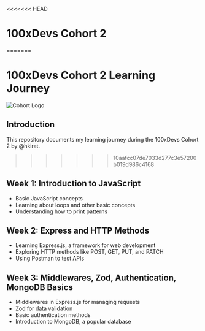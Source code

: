 <<<<<<< HEAD
# 100xDevs Cohort 2
=======
# 100xDevs Cohort 2 Learning Journey

![Cohort Logo](https://d33g7sdvsfd029.cloudfront.net/paid_course3/2023-11-10-0.3523174787735883.jpeg)

## Introduction

This repository documents my learning journey during the 100xDevs Cohort 2 by @hkirat.
>>>>>>> 10aafcc07de7033d277c3e57200b019d986c4168


## Week 1: Introduction to JavaScript

- Basic JavaScript concepts
- Learning about loops and other basic concepts
- Understanding how to print patterns

## Week 2: Express and HTTP Methods

- Learning Express.js, a framework for web development
- Exploring HTTP methods like POST, GET, PUT, and PATCH
- Using Postman to test APIs

## Week 3: Middlewares, Zod, Authentication, MongoDB Basics

- Middlewares in Express.js for managing requests
- Zod for data validation
- Basic authentication methods
- Introduction to MongoDB, a popular database

